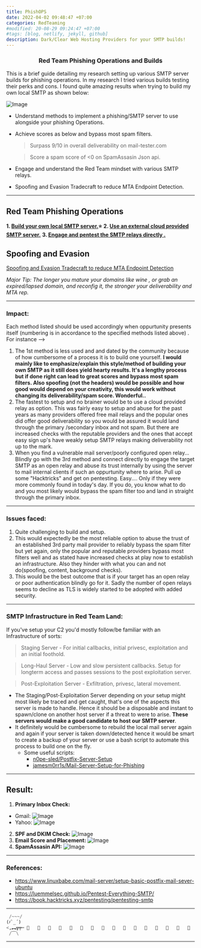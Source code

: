```yaml
---
title: PhishOPS
date: 2022-04-02 09:48:47 +07:00
categories: RedTeaming
#modified: 20-08-29 09:24:47 +07:00
#tags: [blog, netlify, jekyll, github]
description: Dark/Clear Web Hosting Providers for your SMTP builds!
---
```


<h3 align="center">Red Team Phishing Operations and Builds</h3>

This is a brief guide detailing my research setting up various SMTP server builds for phishing operations. In my research I tried various builds testing their perks and cons. I found quite amazing results when trying to build my own local SMTP as shown below:

  ![Image](https://raw.githubusercontent.com/m3rcer/m3rcer.github.io/master/_posts/redteaming/PhishOPS/images/postfix_install_34.png)

* Understand methods to implement a phishing/SMTP server to use alongside your phishing Operations.
* Achieve scores as below and bypass most spam filters.
  > Surpass 9/10 in overall deliverability on mail-tester.com

  > Score a spam score of <0 on SpamAssasin Json api.
* Engage and understand the Red Team mindset with various SMTP relays.
* Spoofing and Evasion Tradecraft to reduce MTA Endpoint Detection.

_________________________________________________________________________________________________


## Red Team Phishing Operations

__1. [Build your own local SMTP server.](/permalinks/keylogger/local_smtp.md)⭐__
__2. [Use an external cloud provided SMTP server.](/permalinks/PhishOPS/Cloud-smtp.md)__
__3. [Engage and pentest the SMTP relays directly .](/permalinks/PhishOPS/direct-smtp.md)__

## Spoofing and Evasion

[Spoofing and Evasion Tradecraft to reduce MTA Endpoint Detection](/permalinks/PhishOPS/PhishNSpoof.md)

_Major Tip: The longer you mature your domains like wine , or grab an expired/lapsed domain, and reconfig it, the stronger your deliverability and MTA rep._

_________________________________________________________________________________________________

### Impact:

Each method listed should be used accordingly when oppurtunity presents itself (numbering is in accordance to the specified methods listed above) .
For instance -->
  1. The 1st method is less used and and dated by the community because of how cumbersome of a process it is to build one yourself. 
  **I would mainly like to emphasize/explain this style/method of building your own SMTP as it still does yield hearty results. It's a lengthy process but if done right can lead to great scores and bypass most spam filters. Also spoofing (not the headers) would be possible and how good would depend on your creativity, this would work without changing its deliverability/spam score. Wonderful..** 
  2. The fastest to setup and no brainer would be to use a cloud provided relay as option. This was fairly easy to setup and abuse for the past years as many providers offered free mail relays and the popular ones did offer good deliverability so you would be assured it would land through the primary /secondary inbox and not spam. But there are increased checks with the reputable providers and the ones that accept easy sign up's have weakly setup SMTP relays making deliverability not up to the mark.
  3. When you find a vulnerable mail server/poorly configured open relay... Blindly go with the 3rd method and connect directly to engage the target SMTP as an open relay and abuse its trust internally by using the server to mail internal clients if such an oppurtunity where to arise. Pull up some "Hacktricks" and get on pentesting.
  Easy.... Only if they were  more commonly found in today's day. If you do, you know what to do and you most likely would bypass the spam filter too and land in straight through the primary inbox.

_________________________________________________________________________________________________

### Issues faced:

1. Quite challenging to build and setup. 
2. This would expectedly be the most reliable option to abuse the trust of an established 3rd party mail provider to reliably bypass the spam filter but yet again, only the popular and reputable providers bypass most filters well and as stated have increased checks at play now to establish an infrastructure. Also they hinder with what you can and not do(spoofing, content, background checks).
3. This would be the best outcome that is if your target has an open relay or poor authentication blindly go for it. Sadly the number of open relays seems to decline as TLS is widely started to be adopted with added security. 

_________________________________________________________________________________________________

### SMTP Infrastructure in Red Team Land:

If you've setup your C2 you'd mostly follow/be familiar with an Infrastructure of sorts:
  > Staging Server - For initial callbacks, initial privesc, exploitation and an initial foothold.

  > Long-Haul Server - Low and slow persistent callbacks. Setup for longterm access and passes sessions to the post exploitation server.

  > Post-Exploitation Server - Exfiltration, privesc, lateral movement.
* The Staging/Post-Exploitation Server depending on your setup might most likely be traced and get caught, that's one of the aspects this server is made to handle. Hence it should be a disposable and instant to spawn/clone on another host server if a threat to were to arise. **These servers would make a good candidate to host our SMTP server**.
* It definitely would be cumbersome to rebuild the local mail server again and again if your server is taken down/detected hence it would be smart to create a backup of your server or use a bash script to automate this process to build one on the fly.
  - Some useful scripts:
    * [n0pe-sled/Postfix-Server-Setup](https://github.com/n0pe-sled/Postfix-Server-Setup/blob/master/ServerSetup.sh) 
    * [jamesm0rr1s/Mail-Server-Setup-for-Phishing](https://github.com/jamesm0rr1s/Mail-Server-Setup-for-Phishing)

_________________________________________________________________________________________________

## Result:


1. **Primary Inbox Check:**
  - Gmail:
  ![Image](https://raw.githubusercontent.com/m3rcer/m3rcer.github.io/master/_posts/redteaming/PhishOPS/images/postfix_install_36.png)
  - Yahoo:
  ![Image](https://raw.githubusercontent.com/m3rcer/m3rcer.github.io/master/_posts/redteaming/PhishOPS/images/postfix_install_37.png)
2. **SPF and DKIM Check:**
  ![Image](https://raw.githubusercontent.com/m3rcer/m3rcer.github.io/master/_posts/redteaming/PhishOPS/images/postfix_install_33.png)
3. **Email Score and Placement:**
  ![Image](https://raw.githubusercontent.com/m3rcer/m3rcer.github.io/master/_posts/redteaming/PhishOPS/images/postfix_install_34.png)
4. **SpamAssasin API:**
  ![Image](https://raw.githubusercontent.com/m3rcer/m3rcer.github.io/master/_posts/redteaming/PhishOPS/images/postfix_install_35.png)


_________________________________________________________________________________________________

### References:

- https://www.linuxbabe.com/mail-server/setup-basic-postfix-mail-sever-ubuntu
- https://luemmelsec.github.io/Pentest-Everything-SMTP/
- https://book.hacktricks.xyz/pentesting/pentesting-smtp

_________________________________________________________________________________________________

```python
 /~~~/
(҂`_´)        
<,︻╦╤─ 📧   📧   📧   📧   📧   📧   📧   📧   📧   📧   📧   📧   📧   📧   📧   📧   📧    
 /﹋\
```

_________________________________________________________________________________________________

